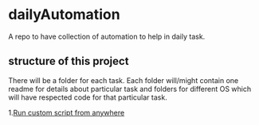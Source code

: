 # dailyAutomation
A repo to have collection of automation to help in daily task.

## structure of this project
There will be a folder for each task. Each folder will/might contain one readme for details about particular task and folders for different OS which will have respected code for that particular task.

1.[Run custom script from anywhere]()